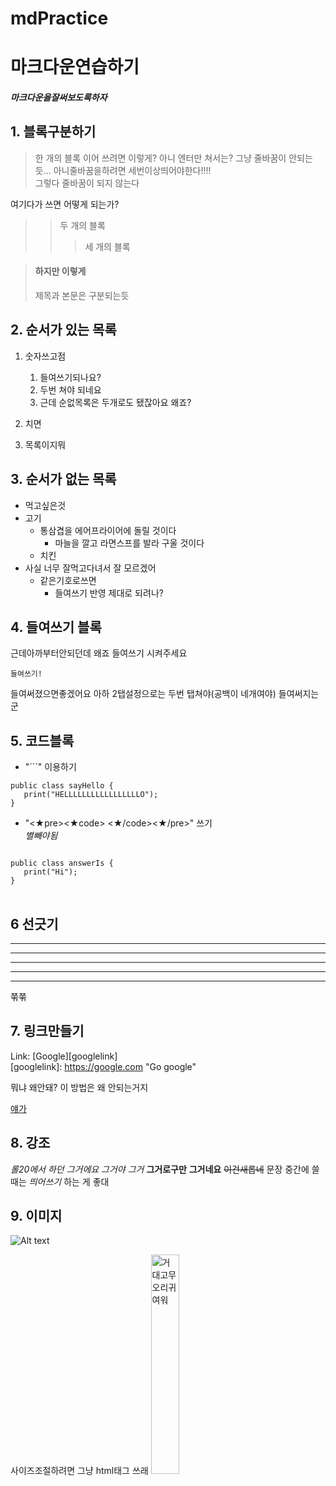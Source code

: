 # mdPractice

# 마크다운연습하기
##### 마크다운을잘써보도록하자

## 1. 블록구분하기
> 한 개의 블록
> 이어 쓰려면 이렇게? 
> 아니 엔터만 쳐서는? 그냥 줄바꿈이 안되는듯...   아니줄바꿈을하려면 세번이상띄어야한다!!!!   
그렇다 줄바꿈이 되지 않는다

여기다가 쓰면 어떻게 되는가?
> > 두 개의 블록
> > > 세 개의 블록


> #### 하지만 이렇게 
> 제목과 본문은 구분되는듯

## 2. 순서가 있는 목록
1. 숫자쓰고점

   1. 들여쓰기되나요?
   2. 두번 쳐야 되네요
   3. 근데 순없목록은 두개로도 됐잖아요 왜죠?

2. 치면
3. 목록이지뭐


## 3. 순서가 없는 목록
* 먹고싶은것
* 고기
  - 통삼겹을 에어프라이어에 돌릴 것이다
    + 마늘을 깔고 라면스프를 발라 구울 것이다
  - 치킨
* 사실 너무 잘먹고다녀서 잘 모르겠어
   * 같은기호로쓰면
      * 들여쓰기 반영 제대로 되려나?
      

## 4. 들여쓰기 블록

근데아까부터안되던데 왜죠
들여쓰기 시켜주세요

    들여쓰기!
  
들여써졌으면좋겠어요
아하 2탭설정으로는 두번 탭쳐야(공백이 네개여야) 들여써지는군

## 5. 코드블록

* "```" 이용하기

```
public class sayHello {
   print("HELLLLLLLLLLLLLLLLLO");
}
```

* "<★pre><★code> <★/code><★/pre>" 쓰기   
*별빼야됨*

<pre>
<code>
public class answerIs {
   print("Hi");
}
</code>
</pre>


## 6 선긋기

* * *
***
*****
- - - 
----------------------------------------
쭊쭊

## 7. 링크만들기

Link: [Google][googlelink]   
[googlelink]: https://google.com "Go google"
   
뭐냐 왜안돼? 이 방법은 왜 안되는거지

[얘가](github.com/piporica/ "젤다에요?")



## 8. 강조
*롤20에서 하던 그거에요*
_그거야 그거_
**그거로구만**
__그거네요__
~~이건새롭네~~
문장 중간에 쓸 때는 *띄어쓰기* 하는 게 좋대


## 9. 이미지

![Alt text](https://camo.githubusercontent.com/a123b2c6011765dd07b9b58e40599a0ba15336a9ddd082e85f704781c97baee2/687474703a2f2f6366696c65362e75662e746973746f72792e636f6d2f696d6167652f32343236453634363534334339423435333243374230 "히히 쌔벼왔다")

사이즈조절하려면 그냥 html태그 쓰래
<img src = "https://camo.githubusercontent.com/a123b2c6011765dd07b9b58e40599a0ba15336a9ddd082e85f704781c97baee2/687474703a2f2f6366696c65362e75662e746973746f72792e636f6d2f696d6167652f32343236453634363534334339423435333243374230" width="30%" height="30%" title="조절!" alt="거대고무오리귀여워"></img>


